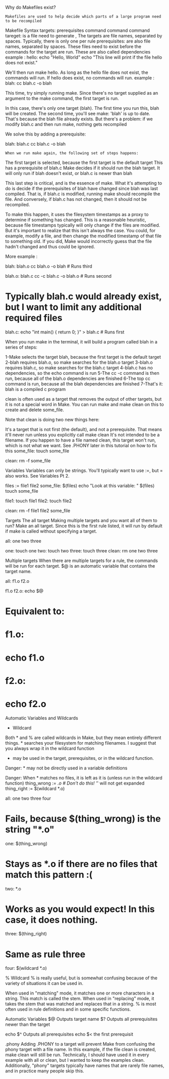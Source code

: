 Why do Makefiles exist?

	Makefiles are used to help decide which parts of a large program need to be recompiled

Makefile Syntax
targets: prerequisites
	command
	command
	command
tareget:  is a file need to generate , The targets are file names, separated by spaces. Typically, there is only one per rule 
prerequisites: are also file names, separated by spaces. These files need to exist before the commands for the target are run. These are also called dependencies
example : 
hello:
	echo "Hello, World"
	echo "This line will print if the file hello does not exist."

We'll then run make hello. As long as the hello file does not exist, the commands will run. If hello does exist, no commands will run.
example : 
blah:
	cc blah.c -o blah

This time, try simply running make. Since there's no target supplied as an argument to the make command, the first target is run. 

In this case, there's only one target (blah). The first time you run this, blah will be created. The second time, you'll see make: 'blah' is up to date. That's because the blah file already exists. But there's a problem: if we modify blah.c and then run make, nothing gets recompiled

We solve this by adding a prerequisite:

blah: blah.c
	cc blah.c -o blah

	When we run make again, the following set of steps happens:

The first target is selected, because the first target is the default target
This has a prerequisite of blah.c
Make decides if it should run the blah target. It will only run if blah doesn't exist, or blah.c is newer than blah

This last step is critical, and is the essence of make. What it's attempting to do is decide if the prerequisites of blah have changed since blah was last compiled. That is, if blah.c is modified, running make should recompile the file. And conversely, if blah.c has not changed, then it should not be recompiled.

To make this happen, it uses the filesystem timestamps as a proxy to determine if something has changed. This is a reasonable heuristic, because file timestamps typically will only change if the files are modified. But it's important to realize that this isn't always the case. You could, for example, modify a file, and then change the modified timestamp of that file to something old. If you did, Make would incorrectly guess that the file hadn't changed and thus could be ignored.

More example : 

blah: blah.o
	cc blah.o -o blah # Runs third

blah.o: blah.c
	cc -c blah.c -o blah.o # Runs second

# Typically blah.c would already exist, but I want to limit any additional required files
blah.c:
	echo "int main() { return 0; }" > blah.c # Runs first

When you run make in the terminal, it will build a program called blah in a series of steps:

1-Make selects the target blah, because the first target is the default target
2-blah requires blah.o, so make searches for the blah.o target
3-blah.o requires blah.c, so make searches for the blah.c target
4-blah.c has no dependencies, so the echo command is run
5-The cc -c command is then run, because all of the blah.o dependencies are finished
6-The top cc command is run, because all the blah dependencies are finished
7-That's it: blah is a compiled c program

clean is often used as a target that removes the output of other targets, but it is not a special word in Make. You can run make and make clean on this to create and delete some_file.

Note that clean is doing two new things here:

It's a target that is not first (the default), and not a prerequisite. That means it'll never run unless you explicitly call make clean
It's not intended to be a filename. If you happen to have a file named clean, this target won't run, which is not what we want. See .PHONY later in this tutorial on how to fix this
some_file: 
	touch some_file

clean:
	rm -f some_file


Variables
Variables can only be strings. You'll typically want to use :=, but = also works. See Variables Pt 2.

files := file1 file2
some_file: $(files)
	echo "Look at this variable: " $(files)
	touch some_file

file1:
	touch file1
file2:
	touch file2

clean:
	rm -f file1 file2 some_file


Targets 
The all target
Making multiple targets and you want all of them to run? Make an all target. Since this is the first rule listed, it will run by default if make is called without specifying a target.

all: one two three 

one:
	touch one 
two:
	touch two 
three:
	touch three 
clean:
	rm one two three 

Multiple targets
When there are multiple targets for a rule, the commands will be run for each target. $@ is an automatic variable that contains the target name.


all: f1.o f2.o

f1.o f2.o:
	echo $@
# Equivalent to:
# f1.o:
#	 echo f1.o
# f2.o:
#	 echo f2.o

Automatic Variables and Wildcards

* Wildcard

Both * and % are called wildcards in Make, but they mean entirely different things. * searches your filesystem for matching filenames. I suggest that you always wrap it in the wildcard function

* may be used in the target, prerequisites, or in the wildcard function.

Danger: * may not be directly used in a variable definitions

Danger: When * matches no files, it is left as it is (unless run in the wildcard function)
thing_wrong := *.o # Don't do this! '*' will not get expanded
thing_right := $(wildcard *.o)

all: one two three four

# Fails, because $(thing_wrong) is the string "*.o"
one: $(thing_wrong)

# Stays as *.o if there are no files that match this pattern :(
two: *.o 

# Works as you would expect! In this case, it does nothing.
three: $(thing_right)

# Same as rule three
four: $(wildcard *.o)

% Wildcard % is really useful, but is somewhat confusing because of the variety of situations it can be used in.

When used in "matching" mode, it matches one or more characters in a string. This match is called the stem.
When used in "replacing" mode, it takes the stem that was matched and replaces that in a string.
% is most often used in rule definitions and in some specific functions.


Automatic Variables
$@ Outputs target name 
$? Outputs all prerequisites newer than the target

echo $^ Outputs all prerequisites
echo $< the first prerequisit 

.phony
Adding .PHONY to a target will prevent Make from confusing the phony target with a file name. In this example, if the file clean is created, make clean will still be run. Technically, I should have used it in every example with all or clean, but I wanted to keep the examples clean. Additionally, "phony" targets typically have names that are rarely file names, and in practice many people skip this.